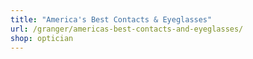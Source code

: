```yaml
---
title: "America's Best Contacts & Eyeglasses"
url: /granger/americas-best-contacts-and-eyeglasses/
shop: optician
---
```

